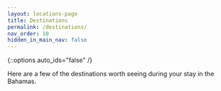 ```yaml
---
layout: locations-page
title: Destinations
permalink: /destinations/
nav_order: 10
hidden_in_main_nav: false
---
```

{::options auto_ids="false" /}

Here are a few of the destinations worth seeing during your stay in the Bahamas.

<!-- \* at gun point. -->
